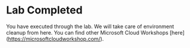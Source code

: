 # Lab Completed

You have executed through the lab. We will take care of environment cleanup from here. You can find other Microsoft Cloud Workshops [here]
(https://microsoftcloudworkshop.com/).
